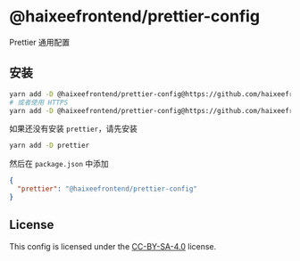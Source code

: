 # @haixeefrontend/prettier-config

Prettier 通用配置

## 安装

```bash
yarn add -D @haixeefrontend/prettier-config@https://github.com/haixeefrontend/prettier-config/releases/latest/download/prettier-config.tgz
# 或者使用 HTTPS
yarn add -D @haixeefrontend/prettier-config@https://github.com/haixeefrontend/prettier-config/releases/latest/download/prettier-config.tgz
```

如果还没有安装 `prettier`，请先安装

```bash
yarn add -D prettier
```

然后在 `package.json` 中添加

```json
{
  "prettier": "@haixeefrontend/prettier-config"
}
```

## License

This config is licensed under the [CC-BY-SA-4.0](https://creativecommons.org/licenses/by-sa/4.0/) license.
